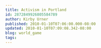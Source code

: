 ```yaml
---
title: Activism in Portland
id: 2872849926805584789
author: Kirby Urner
published: 2010-01-10T07:06:00.000-08:00
updated: 2010-01-10T07:09:08.342-08:00
blog: world_game
tags: 
---
```


